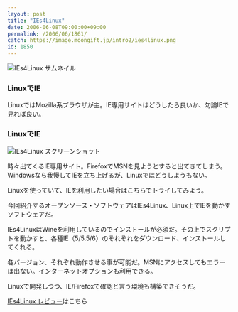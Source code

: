 ```yaml
---
layout: post
title: "IEs4Linux"
date: 2006-06-08T09:00:00+09:00
permalink: /2006/06/1861/
catch: https://image.moongift.jp/intro2/ies4linux.png
id: 1850
---
```

 ![IEs4Linux サムネイル](https://image.moongift.jp/intro2/ies4linux.t.png "IEs4Linux サムネイル")
  

### LinuxでIE
  
LinuxではMozilla系ブラウザが主。IE専用サイトはどうしたら良いか、勿論IEで見れば良い。  
<!--more-->  

### LinuxでIE
  

![IEs4Linux スクリーンショット](https://image.moongift.jp/intro2/ies4linux.png "IEs4Linux スクリーンショット")

  

時々出てくるIE専用サイト。FirefoxでMSNを見ようとすると出てきてしまう。Windowsなら我慢してIEを立ち上げるが、Linuxではどうしようもない。

  

Linuxを使っていて、IEを利用したい場合はこちらでトライしてみよう。

  

今回紹介するオープンソース・ソフトウェアはIEs4Linux、Linux上でIEを動かすソフトウェアだ。

  

IEs4LinuxはWineを利用しているのでインストールが必須だ。その上でスクリプトを動かすと、各種IE（5/5.5/6）のそれぞれをダウンロード、インストールしてくれる。

  

各バージョン、それぞれ動作させる事が可能だ。MSNにアクセスしてもエラーは出ない。インターネットオプションも利用できる。

  

Linuxで開発しつつ、IE/Firefoxで確認と言う環境も構築できそうだ。

  

[IEs4Linux レビュー](http://oss.moongift.jp/review/i-1862.html)はこちら

